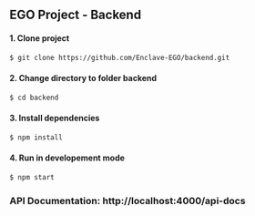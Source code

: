 ## EGO Project - Backend

#### 1. Clone project

```bash
$ git clone https://github.com/Enclave-EGO/backend.git
```

#### 2. Change directory to folder backend

```bash
$ cd backend
```

#### 3. Install dependencies

```bash
$ npm install
```

#### 4. Run in developement mode

```bash
$ npm start
```

### API Documentation: http://localhost:4000/api-docs
